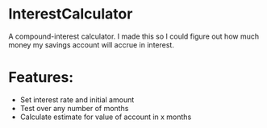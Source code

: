 # InterestCalculator
A compound-interest calculator.
I made this so I could figure out how much money my savings account will accrue in interest.

# Features:
- Set interest rate and initial amount
- Test over any number of months
- Calculate estimate for value of account in x months
